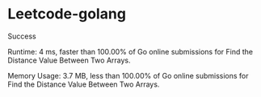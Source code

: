 # Leetcode-golang

Success

Runtime: 4 ms, faster than 100.00% of Go online submissions for Find the Distance Value Between Two Arrays.

Memory Usage: 3.7 MB, less than 100.00% of Go online submissions for Find the Distance Value Between Two Arrays.
